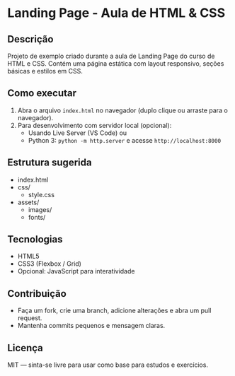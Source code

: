 # Landing Page - Aula de HTML & CSS

Descrição
--------
Projeto de exemplo criado durante a aula de Landing Page do curso de HTML e CSS. Contém uma página estática com layout responsivo, seções básicas e estilos em CSS.

Como executar
-------------
1. Abra o arquivo `index.html` no navegador (duplo clique ou arraste para o navegador).
2. Para desenvolvimento com servidor local (opcional):
    - Usando Live Server (VS Code) ou
    - Python 3: `python -m http.server` e acesse `http://localhost:8000`

Estrutura sugerida
------------------
- index.html
- css/
  - style.css
- assets/
  - images/
  - fonts/

Tecnologias
----------
- HTML5
- CSS3 (Flexbox / Grid)
- Opcional: JavaScript para interatividade

Contribuição
-----------
- Faça um fork, crie uma branch, adicione alterações e abra um pull request.
- Mantenha commits pequenos e mensagem claras.

Licença
-------
MIT — sinta-se livre para usar como base para estudos e exercícios.